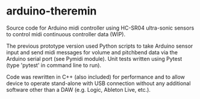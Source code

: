 # arduino-theremin

Source code for Arduino midi controller using HC-SR04 ultra-sonic sensors to control midi continuous controller data (WIP).

The previous prototype version used Python scripts to take Arduino sensor input and send midi messages for volume and pitchbend data via the Arduino
serial port (see Pymidi module). Unit tests written using Pytest (type 'pytest' in command line to run).

Code was rewritten in C++ (also included) for performance and to allow device to operate stand-alone with USB connection without any additional software other than a DAW (e.g. Logic, Ableton Live, etc.).
